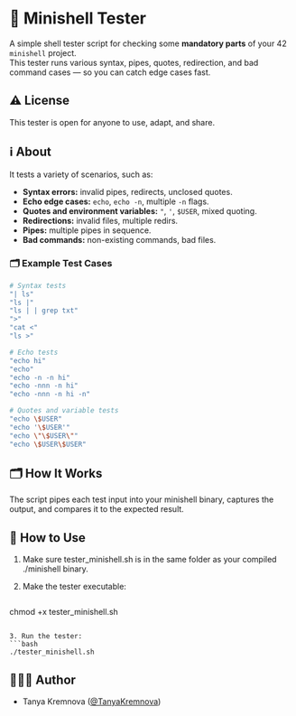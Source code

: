 # 🧪 Minishell Tester
A simple shell tester script for checking some **mandatory parts** of your 42 `minishell` project.  
This tester runs various syntax, pipes, quotes, redirection, and bad command cases — so you can catch edge cases fast.

## ⚠️ License
This tester is open for anyone to use, adapt, and share.

## ℹ️ About
It tests a variety of scenarios, such as:

- **Syntax errors:** invalid pipes, redirects, unclosed quotes.
- **Echo edge cases:** `echo`, `echo -n`, multiple `-n` flags.
- **Quotes and environment variables:** `"`, `'`, `$USER`, mixed quoting.
- **Redirections:** invalid files, multiple redirs.
- **Pipes:** multiple pipes in sequence.
- **Bad commands:** non-existing commands, bad files.

### 🗂️ Example Test Cases
   ```bash
# Syntax tests
"| ls"
"ls |"
"ls | | grep txt"
">"
"cat <"
"ls >"

# Echo tests
"echo hi"
"echo"
"echo -n -n hi"
"echo -nnn -n hi"
"echo -nnn -n hi -n"

# Quotes and variable tests
"echo \$USER"
"echo '\$USER'"
"echo \"\$USER\""
"echo \$USER\$USER"
   ```

## 🗂️ How It Works
The script pipes each test input into your minishell binary, captures the output, and compares it to the expected result.

## 🔄 How to Use
1. Make sure tester_minishell.sh is in the same folder as your compiled ./minishell binary.

2. Make the tester executable:
   ```bash
chmod +x tester_minishell.sh
   ```

3. Run the tester:
   ```bash
./tester_minishell.sh
   ```

## 👩🏻‍💻 Author
- Tanya Kremnova ([@TanyaKremnova](https://github.com/TanyaKremnova))